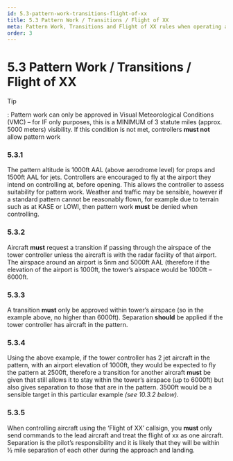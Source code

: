 ```yaml
---
id: 5.3-pattern-work-transitions-flight-of-xx
title: 5.3 Pattern Work / Transitions / Flight of XX
meta: Pattern Work, Transitions and Flight of XX rules when operating a tower facility within Infinite Flight.
order: 3
---
```


# 5.3  Pattern Work / Transitions / Flight of XX

 

Tip

: Pattern work can only be approved in Visual Meteorological Conditions (VMC) – for IF only purposes, this is a MINIMUM of 3 statute miles (approx. 5000 meters) visibility. If this condition is not met, controllers **must not** allow pattern work

 

### 5.3.1    

The pattern altitude is 1000ft AAL (above aerodrome level) for props and 1500ft AAL for jets. Controllers are encouraged to fly at the airport they intend on controlling at, before opening. This allows the controller to assess suitability for pattern work. Weather and traffic may be sensible, however if a standard pattern cannot be reasonably flown, for example due to terrain such as at KASE or LOWI, then pattern work **must** be denied when controlling.



### 5.3.2    

Aircraft **must** request a transition if passing through the airspace of the tower controller unless the aircraft is with the radar facility of that airport. The airspace around an airport is 5nm and 5000ft AAL (therefore if the elevation of the airport is 1000ft, the tower’s airspace would be 1000ft – 6000ft.



### 5.3.3    

A transition **must** only be approved within tower’s airspace (so in the example above, no higher than 6000ft). Separation **should** be applied if the tower controller has aircraft in the pattern.



### 5.3.4    

Using the above example, if the tower controller has 2 jet aircraft in the pattern, with an airport elevation of 1000ft, they would be expected to fly the pattern at 2500ft, therefore a transition for another aircraft **must** be given that still allows it to stay within the tower’s airspace (up to 6000ft) but also gives separation to those that are in the pattern. 3500ft would be a sensible target in this particular example *(see 10.3.2 below).*



### 5.3.5    

When controlling aircraft using the ‘Flight of XX’ callsign, you **must** only send commands to the lead aircraft and treat the flight of xx as one aircraft. Separation is the pilot’s responsibility and it is likely that they will be within ½ mile separation of each other during the approach and landing.

 